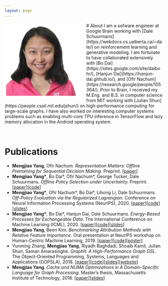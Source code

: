 ```yaml
---
layout: page
---
```


<img src="/assets/images/portrait.png" width="260" align="left">
# About
I am a sofware engineer at Google Brain working with [Dale Schuurmans](https://webdocs.cs.ualberta.ca/~dale/) on reinforcement learning and generative modeling. I am fortunate to have collaborated extensively with [Bo Dai](https://sites.google.com/site/daibohr/), [Hanjun Dai](https://hanjun-dai.github.io/), and [Ofir Nachum](https://research.google/people/105364/). Prior to Brain, I received my M.Eng. and B.S. in computer science from MIT working with [Julian Shun](https://people.csail.mit.edu/jshun/) on high-performance computing for large-scale graphs. I have also worked on interesting computer systems problems such as enabling multi-core TPU inference in TensorFlow and lazy memory allocation in the Android operating system.

&nbsp;&nbsp;
# Publications
- **Mengjiao Yang**, Ofir Nachum. *Representation Matters: Offline Pretraining for Sequential Decision Making.* Preprint. \[[paper](https://arxiv.org/abs/2102.05815)\]
- **Mengjiao Yang\***, Bo Dai\*, Ofir Nachum\*, George Tucker, Dale Schuurmans. *Offline Policy Selection under Uncertainty.* Preprint. \[[paper](https://arxiv.org/abs/2012.06919)\]\[[code](https://github.com/google-research/dice_rl/tree/master/estimators)\]
- **Mengjiao Yang\***, Ofir Nachum\*, Bo Dai\*, Lihong Li, Dale Schuurmans. *Off-Policy Evaluation via the Regularized Lagrangian.* Conference on Neural Information Processing Systems (NeurIPS), 2020. \[[paper](http://arxiv.org/abs/2007.03438)\]\[[code](https://github.com/google-research/dice_rl)\]\[[slides](/assets/posters/dice.pdf)\]
- **Mengjiao Yang\***, Bo Dai\*, Hanjun Dai, Dale Schuurmans. *Energy-Based Processes for Exchangeable Data.* The International Conference on Machine Learning (ICML), 2020. \[[paper](https://arxiv.org/abs/2003.07521)\]\[[code](https://github.com/google-research/google-research/tree/master/ebp)\]\[[slides](/assets/posters/ebp.pdf)\]
- **Mengjiao Yang**, Been Kim. *Benchmarking Attribution Methods with Relative Feature Importance.* Oral presentation at NeurIPS workshop on Human-Centric Machine Learning, 2019. \[[paper](https://arxiv.org/abs/1907.09701)\]\[[code](https://github.com/google-research-datasets/bam)\]\[[poster](/assets/posters/bam.pdf)\]
- Yunming Zhang, **Mengjiao Yang**, Riyadh Baghdadi, Shoaib Kamil, Julian Shun, Saman Amarasinghe. *GraphIt: A High-Performance Graph DSL.* The Object-Oriented Programming, Systems, Languages and Applications (OOPSLA), 2018. \[[paper](https://dl.acm.org/doi/pdf/10.1145/3276491)\]\[[code](https://github.com/GraphIt-DSL/graphit)\]\[[slides](/assets/posters/graphit.pdf)\]\[[website](https://graphit-lang.org/index)\]
- **Mengjiao Yang**. *Cache and NUMA Optimizations in A Domain-Specific Language for Graph Processing.* Master’s thesis, Massachusetts Institute of Technology, 2018. \[[paper](https://dspace.mit.edu/handle/1721.1/119915)\]\[[slides](/assets/posters/numa.pdf)\]